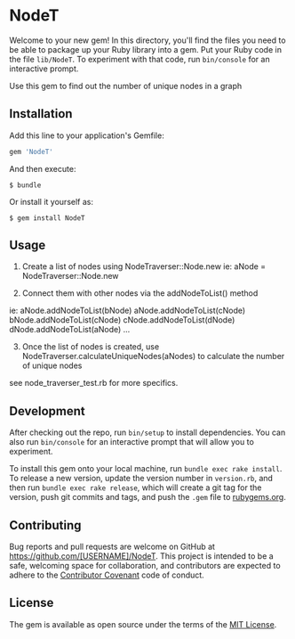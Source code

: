 # NodeT

Welcome to your new gem! In this directory, you'll find the files you need to be able to package up your Ruby library into a gem. Put your Ruby code in the file `lib/NodeT`. To experiment with that code, run `bin/console` for an interactive prompt.

Use this gem to find out the number of unique nodes in a graph

## Installation

Add this line to your application's Gemfile:

```ruby
gem 'NodeT'
```

And then execute:

    $ bundle

Or install it yourself as:

    $ gem install NodeT

## Usage

1. Create a list of nodes using NodeTraverser::Node.new
ie: aNode = NodeTraverser::Node.new

2. Connect them with other nodes via the addNodeToList() method

ie:
aNode.addNodeToList(bNode)
aNode.addNodeToList(cNode)
bNode.addNodeToList(cNode)
cNode.addNodeToList(dNode)
dNode.addNodeToList(aNode)
...

3. Once the list of nodes is created, use NodeTraverser.calculateUniqueNodes(aNodes) to calculate the number of unique nodes

see node_traverser_test.rb for more specifics.

## Development

After checking out the repo, run `bin/setup` to install dependencies. You can also run `bin/console` for an interactive prompt that will allow you to experiment.

To install this gem onto your local machine, run `bundle exec rake install`. To release a new version, update the version number in `version.rb`, and then run `bundle exec rake release`, which will create a git tag for the version, push git commits and tags, and push the `.gem` file to [rubygems.org](https://rubygems.org).

## Contributing

Bug reports and pull requests are welcome on GitHub at https://github.com/[USERNAME]/NodeT. This project is intended to be a safe, welcoming space for collaboration, and contributors are expected to adhere to the [Contributor Covenant](http://contributor-covenant.org) code of conduct.


## License

The gem is available as open source under the terms of the [MIT License](http://opensource.org/licenses/MIT).

